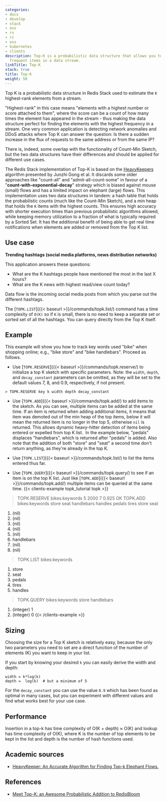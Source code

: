 ```yaml
---
categories:
- docs
- develop
- stack
- oss
- rs
- rc
- oss
- kubernetes
- clients
description: Top-K is a probabilistic data structure that allows you to find the most
  frequent items in a data stream.
linkTitle: Top-K
stack: true
title: Top-K
weight: 50
---
```


Top K is a probabilistic data structure in Redis Stack used to estimate the `K` highest-rank elements from a stream.

"Highest-rank" in this case means "elements with a highest number or score attached to them", where the score can be a count of how many times the element has appeared in the stream - thus making the data structure perfect for finding the elements with the highest frequency in a stream.
One very common application is detecting network anomalies and DDoS attacks where Top K can answer the question: Is there a sudden increase in the flux of requests to the same address or from the same IP?
 
There is, indeed, some overlap with the functionality of Count-Min Sketch, but the two data structures have their differences and should be applied for different use cases. 

The Redis Stack implementation of Top-K is based on the [HeavyKeepers](https://www.usenix.org/conference/atc18/presentation/gong) algorithm presented by Junzhi Gong et al. It discards some older approaches like "count-all" and "admit-all-count-some" in favour of a "**count-with-exponential-decay**" strategy which is biased against mouse (small) flows and has a limited impact on elephant (large) flows. This implementation uses two data structures in tandem: a hash table that holds the probabilistic counts (much like the Count-Min Sketch), and a min heap that holds the `K` items with the highest counts. This ensures high accuracy with shorter execution times than previous probabilistic algorithms allowed, while keeping memory utilization to a fraction of what is typically required by a Sorted Set. It has the additional benefit of being able to get real time notifications when elements are added or removed from the Top K list. 

## Use case

**Trending hashtags (social media platforms, news distribution networks)** 

This application answers these questions: 

- What are the K hashtags people have mentioned the most in the last X hours? 
- What are the K news with highest read/view count today? 

Data flow is the incoming social media posts from which you parse out the different hashtags. 

The [`TOPK.LIST`]({{< baseurl >}}/commands/topk.list/) command has a time complexity of `O(K)` so if `K` is small, there is no need to keep a separate set or sorted set of all the hashtags. You can query directly from the Top K itself. 

## Example

This example will show you how to track key words used "bike" when shopping online; e.g., "bike store" and "bike handlebars". Proceed as follows.
​
* Use [`TOPK.RESERVE`]({{< baseurl >}}/commands/topk.reserve/) to initialize a top K sketch with specific parameters. Note: the `width`, `depth`, and `decay_constant` parameters can be omitted, as they will be set to the default values 7, 8, and 0.9, respectively, if not present.
​
 ```
 > TOPK.RESERVE key k width depth decay_constant
 ```
 
 * Use [`TOPK.ADD`]({{< baseurl >}}/commands/topk.add/) to add items to the sketch. As you can see, multiple items can be added at the same time. If an item is returned when adding additional items, it means that item was demoted out of the min heap of the top items, below it will mean the returned item is no longer in the top 5, otherwise `nil` is returned. This allows dynamic heavy-hitter detection of items being entered or expelled from top K list.
​
In the example below, "pedals" displaces "handlebars", which is returned after "pedals" is added. Also note that the addition of both "store" and "seat" a second time don't return anything, as they're already in the top K.
 
 * Use [`TOPK.LIST`]({{< baseurl >}}/commands/topk.list/) to list the items entered thus far.
​
 * Use [`TOPK.QUERY`]({{< baseurl >}}/commands/topk.query/) to see if an item is on the top K list. Just like [`TOPK.ADD`]({{< baseurl >}}/commands/topk.add/) multiple items can be queried at the same time.
{{< clients-example topk_tutorial topk >}}
> TOPK.RESERVE bikes:keywords 5 2000 7 0.925
OK
> TOPK.ADD bikes:keywords store seat handlebars handles pedals tires store seat
1) (nil)
2) (nil)
3) (nil)
4) (nil)
5) (nil)
6) handlebars
7) (nil)
8) (nil)
> TOPK.LIST bikes:keywords
1) store
2) seat
3) pedals
4) tires
5) handles
> TOPK.QUERY bikes:keywords store handlebars
1) (integer) 1
2) (integer) 0
{{< /clients-example >}}

## Sizing

Choosing the size for a Top K sketch is relatively easy, because the only two parameters you need to set are a direct function of the number of elements (K) you want to keep in your list.

If you start by knowing your desired `k` you can easily derive the width and depth:

```
width = k*log(k)
depth =  log(k)  # but a minimum of 5
```

For the `decay_constant` you can use the value `0.9` which has been found as optimal in many cases, but you can experiment with different values and find what works best for your use case.

## Performance
Insertion in a top-k has time complexity of O(K + depth) ≈ O(K) and lookup has time complexity of O(K), where K is the number of top elements to be kept in the list and depth is the number of hash functions used.


## Academic sources
- [HeavyKeeper: An Accurate Algorithm for Finding Top-k Elephant Flows.](https://yangtonghome.github.io/uploads/HeavyKeeper_ToN.pdf)

## References
- [Meet Top-K: an Awesome Probabilistic Addition to RedisBloom](https://redis.com/blog/meet-top-k-awesome-probabilistic-addition-redisbloom/)
